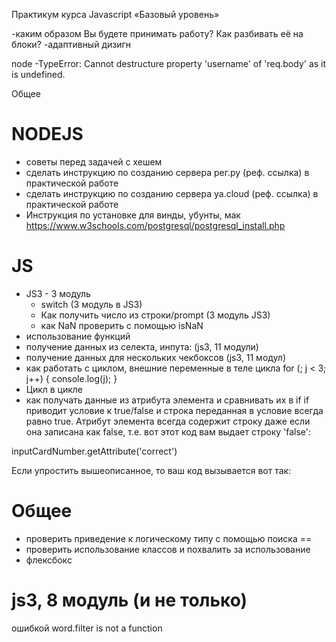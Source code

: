 
Практикум курса Javascript «Базовый уровень»

-каким образом Вы будете принимать работу? Как разбивать её на блоки?
-адаптивный дизигн

node
-TypeError: Cannot destructure property 'username' of 'req.body' as it is undefined.

Общее

# NODEJS
- советы перед задачей с хешем
- сделать инструкцию по созданию сервера рег.ру (реф. ссылка) в практической работе
- сделать инструкцию по созданию сервера ya.cloud (реф. ссылка) в практической работе
- Инструкция по установке для винды, убунты, мак
https://www.w3schools.com/postgresql/postgresql_install.php

# JS
- JS3 - 3 модуль
  - switch (3 модуль в JS3)
  - Как получить число из строки/prompt (3 модуль JS3)
  - как NaN проверить с помощью isNaN
- использование функций
- получение данных из селекта, инпута: (js3, 11 модули)
- получение данных для нескольких чекбоксов (js3, 11 модул)
- как работать с циклом, внешние переменные в теле цикла
for (; j < 3; j++) {
  console.log(j);
}
- Цикл в цикле
- как получать данные из атрибута элемента и сравнивать их в if
if приводит условие к true/false и строка переданная в условие всегда равно true. Атрибут элемента  всегда содержит строку даже если она записана как false, т.е. вот этот код вам выдает строку 'false':

inputCardNumber.getAttribute('correct')


Если упростить вышеописанное, то ваш код вызывается вот так:

# Общее
- проверить приведение к логическому типу с помощью поиска ==
- проверить использование классов и похвалить за использование
- флексбокс

# js3, 8 модуль (и не только)
ошибкой word.filter is not a function
